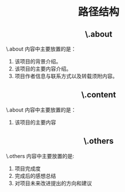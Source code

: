 # <center>路径结构</center>

## <center>\\.about</center>

\\.about 内容中主要放置的是：

1. 该项目的背景介绍。
2. 该项目的主要内容介绍。
3. 项目作者信息与联系方式以及转载须附内容。

## <center>\\.content</center>

\\.about 内容中主要放置的是：

1. 该项目的主要内容

    

## <center>\\.others</center>

\\.others 内容中主要放置的是:

1. 项目完成度
2. 完成后的感想总结
3. 对项目未来改进提出的方向和建议







